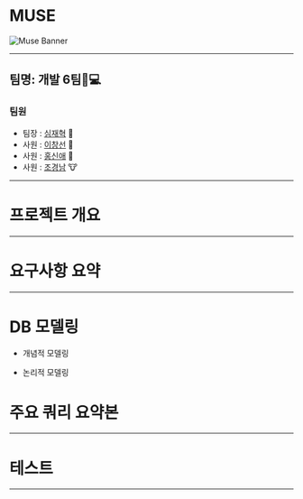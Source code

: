 # MUSE
![Muse Banner](https://github.com/SimJH99/MUSE_DB/assets/123349044/4545d1e4-765c-4c8d-b538-5bea1b5e3c5b)

---
## 팀명: 개발 6팀:briefcase::computer:
### 팀원
- 팀장 : [심재혁](https://github.com/SimJH99) :rabbit: 
- 사원 : [이창선](https://github.com/keepself) :pig:
- 사원 : [홍신애](https://github.com/sinaetown) :snake:
- 사원 : [조경남](https://github.com/GyeongNam) :cow:

---
# 프로젝트 개요



---
# 요구사항 요약



---
# DB 모델링
  * 개념적 모델링



  * 논리적 모델링



# 주요 쿼리 요약본



---
# 테스트



---
